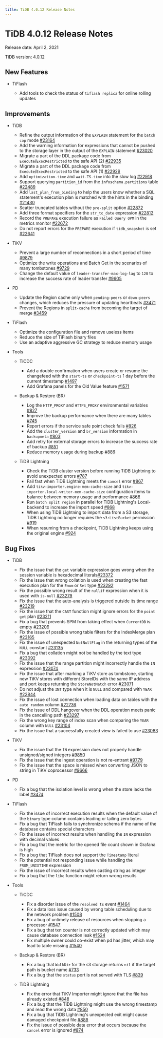 ```yaml
---
title: TiDB 4.0.12 Release Notes
---
```


# TiDB 4.0.12 Release Notes

Release date: April 2, 2021

TiDB version: 4.0.12

## New Features

+ TiFlash

    - Add tools to check the status of `tiflash replica` for online rolling updates

## Improvements

+ TiDB

    - Refine the output information of the `EXPLAIN` statement for the `batch cop` mode [#23164](https://github.com/pingcap/tidb/pull/23164)
    - Add the warning information for expressions that cannot be pushed to the storage layer in the output of the `EXPLAIN` statement [#23020](https://github.com/pingcap/tidb/pull/23020)
    - Migrate a part of the DDL package code from `Execute`/`ExecRestricted` to the safe API (2) [#22935](https://github.com/pingcap/tidb/pull/22935)
    - Migrate a part of the DDL package code from `Execute`/`ExecRestricted` to the safe API (1) [#22929](https://github.com/pingcap/tidb/pull/22929)
    - Add `optimization-time` and `wait-TS-time` into the slow log [#22918](https://github.com/pingcap/tidb/pull/22918)
    - Support querying `partition_id` from the `infoschema.partitions` table [#22489](https://github.com/pingcap/tidb/pull/22489)
    - Add `last_plan_from_binding` to help the users know whether a SQL statement's execution plan is matched with the hints in the binding [#21430](https://github.com/pingcap/tidb/pull/21430)
    - Scatter truncated tables without the `pre-split` option [#22872](https://github.com/pingcap/tidb/pull/22872)
    - Add three format specifiers for the `str_to_date` expression [#22812](https://github.com/pingcap/tidb/pull/22812)
    - Record the `PREPARE` execution failure as `Failed Query OPM` in the metrics monitor [#22672](https://github.com/pingcap/tidb/pull/22672)
    - Do not report errors for the `PREPARE` execution if `tidb_snapshot` is set [#22641](https://github.com/pingcap/tidb/pull/22641)

+ TiKV

    - Prevent a large number of reconnections in a short period of time [#9879](https://github.com/tikv/tikv/pull/9879)
    - Optimize the write operations and Batch Get in the scenarios of many tombstones [#9729](https://github.com/tikv/tikv/pull/9729)
    - Change the default value of `leader-transfer-max-log-lag` to `128` to increase the success rate of leader transfer [#9605](https://github.com/tikv/tikv/pull/9605)

+ PD

    - Update the Region cache only when `pending-peers` or `down-peers` changes, which reduces the pressure of updating heartbeats [#3471](https://github.com/pingcap/pd/pull/3471)
    - Prevent the Regions in `split-cache` from becoming the target of merge [#3459](https://github.com/pingcap/pd/pull/3459)

+ TiFlash

    - Optimize the configuration file and remove useless items
    - Reduce the size of TiFlash binary files
    - Use an adaptive aggressive GC strategy to reduce memory usage

+ Tools

    + TiCDC

        - Add a double confirmation when users create or resume the changefeed with the `start-ts` or `checkpoint-ts` 1 day before the current timestamp [#1497](https://github.com/pingcap/ticdc/pull/1497)
        - Add Grafana panels for the Old Value feature [#1571](https://github.com/pingcap/ticdc/pull/1571)

    + Backup & Restore (BR)

        - Log the `HTTP_PROXY` and `HTTPS_PROXY` environmental variables [#827](https://github.com/pingcap/br/pull/827)
        - Improve the backup performance when there are many tables [#745](https://github.com/pingcap/br/pull/745)
        - Report errors if the service safe point check fails [#826](https://github.com/pingcap/br/pull/826)
        - Add the `cluster_version` and `br_version` information in `backupmeta` [#803](https://github.com/pingcap/br/pull/803)
        - Add retry for external storage errors to increase the success rate of backup [#851](https://github.com/pingcap/br/pull/851)
        - Reduce memory usage during backup [#886](https://github.com/pingcap/br/pull/886)

    + TiDB Lightning

        - Check the TiDB cluster version before running TiDB Lightning to avoid unexpected errors [#787](https://github.com/pingcap/br/pull/787)
        - Fail fast when TiDB Lightning meets the `cancel` error [#867](https://github.com/pingcap/br/pull/867)
        - Add `tikv-importer.engine-mem-cache-size` and `tikv-importer.local-writer-mem-cache-size` configuration items to balance between memory usage and performance [#866](https://github.com/pingcap/br/pull/866)
        - Run `batch split region` in parallel for TiDB Lightning's Local-backend to increase the import speed [#868](https://github.com/pingcap/br/pull/868)
        - When using TiDB Lightning to import data from a S3 storage, TiDB Lightning no longer requires the `s3:ListBucket` permission [#919](https://github.com/pingcap/br/pull/919)
        - When resuming from a checkpoint, TiDB Lightning keeps using the original engine [#924](https://github.com/pingcap/br/pull/924)

## Bug Fixes

+ TiDB

    - Fix the issue that the `get` variable expression goes wrong when the session variable is hexadecimal literals[#23372](https://github.com/pingcap/tidb/pull/23372)
    - Fix the issue that wrong collation is used when creating the fast execution plan for the `Enum` or `Set` type [#23292](https://github.com/pingcap/tidb/pull/23292)
    - Fix the possible wrong result of the `nullif` expression when it is used with `is-null` [#23279](https://github.com/pingcap/tidb/pull/23279)
    - Fix the issue that the auto-analysis is triggered outside its time range [#23219](https://github.com/pingcap/tidb/pull/23219)
    - Fix the issue that the `CAST` function might ignore errors for the `point get` plan [#23211](https://github.com/pingcap/tidb/pull/23211)
    - Fix a bug that prevents SPM from taking effect when `CurrentDB` is empty [#23209](https://github.com/pingcap/tidb/pull/23209)
    - Fix the issue of possible wrong table filters for the IndexMerge plan [#23165](https://github.com/pingcap/tidb/pull/23165)
    - Fix the issue of unexpected `NotNullFlag` in the returning types of the `NULL` constant [#23135](https://github.com/pingcap/tidb/pull/23135)
    - Fix a bug that collation might not be handled by the text type [#23092](https://github.com/pingcap/tidb/pull/23092)
    - Fix the issue that the range partition might incorrectly handle the `IN` expression [#23074](https://github.com/pingcap/tidb/pull/23074)
    - Fix the issue that after marking a TiKV store as tombstone, starting new TiKV stores with different StoreIDs with the same IP address and port keeps returning the `StoreNotMatch` error [#23071](https://github.com/pingcap/tidb/pull/23071)
    - Do not adjust the `INT` type when it is `NULL` and compared with `YEAR` [#22844](https://github.com/pingcap/tidb/pull/22844)
    - Fix the issue of lost connection when loading data on tables with the `auto_random` column [#22736](https://github.com/pingcap/tidb/pull/22736)
    - Fix the issue of DDL hangover when the DDL operation meets panic in the cancelling path [#23297](https://github.com/pingcap/tidb/pull/23297)
    - Fix the wrong key range of index scan when comparing the `YEAR` column with `NULL` [#23104](https://github.com/pingcap/tidb/pull/23104)
    - Fix the issue that a successfully created view is failed to use [#23083](https://github.com/pingcap/tidb/pull/23083)

+ TiKV

    - Fix the issue that the `IN` expression does not properly handle unsigned/signed integers [#9850](https://github.com/tikv/tikv/pull/9850)
    - Fix the issue that the ingest operation is not re-entrant [#9779](https://github.com/tikv/tikv/pull/9779)
    - Fix the issue that the space is missed when converting JSON to string in TiKV coprocessor [#9666](https://github.com/tikv/tikv/pull/9666)

+ PD

    - Fix a bug that the isolation level is wrong when the store lacks the label [#3474](https://github.com/pingcap/pd/pull/3474)

+ TiFlash

    - Fix the issue of incorrect execution results when the default value of the `binary` type column contains leading or tailing zero bytes
    - Fix a bug that TiFlash fails to synchronize schema if the name of the database contains special characters
    - Fix the issue of incorrect results when handling the `IN` expression with decimal values
    - Fix a bug that the metric for the opened file count shown in Grafana is high
    - Fix a bug that TiFlash does not support the `Timestamp` literal
    - Fix the potential not responding issue while handling the `FROM_UNIXTIME` expression
    - Fix the issue of incorrect results when casting string as integer
    - Fix a bug that the `like` function might return wrong results

+ Tools

    + TiCDC

        - Fix a disorder issue of the `resolved ts` event [#1464](https://github.com/pingcap/ticdc/pull/1464)
        - Fix a data loss issue caused by wrong table scheduling due to the network problem [#1508](https://github.com/pingcap/ticdc/pull/1508)
        - Fix a bug of untimely release of resources when stopping a processor [#1547](https://github.com/pingcap/ticdc/pull/1547)
        - Fix a bug that txn counter is not correctly updated which may cause database connection leak [#1524](https://github.com/pingcap/ticdc/pull/1524)
        - Fix multiple owner could co-exist when pd has jitter, which may lead to table missing [#1540](https://github.com/pingcap/ticdc/pull/1540)

    + Backup & Restore (BR)

        - Fix a bug that `WalkDir` for the s3 storage returns `nil` if the target path is bucket name [#733](https://github.com/pingcap/br/pull/733)
        - Fix a bug that the `status` port is not served with TLS [#839](https://github.com/pingcap/br/pull/839)

    + TiDB Lightning

        - Fix the error that TiKV Importer might ignore that the file has already existed [#848](https://github.com/pingcap/br/pull/848)
        - Fix a bug that the TiDB Lightning might use the wrong timestamp and read the wrong data [#850](https://github.com/pingcap/br/pull/850)
        - Fix a bug that TiDB Lightning's unexpected exit might cause damaged checkpoint file [#889](https://github.com/pingcap/br/pull/889)
        - Fix the issue of possible data error that occurs because the `cancel` error is ignored [#874](https://github.com/pingcap/br/pull/874)
